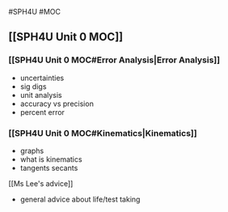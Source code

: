 #SPH4U #MOC
## [[SPH4U Unit 0 MOC]]

### [[SPH4U Unit 0 MOC#Error Analysis|Error Analysis]]
- uncertainties
- sig digs
- unit analysis
- accuracy vs precision
- percent error
### [[SPH4U Unit 0 MOC#Kinematics|Kinematics]]
- graphs
- what is kinematics
- tangents secants

[[Ms Lee's advice]]
- general advice about life/test taking